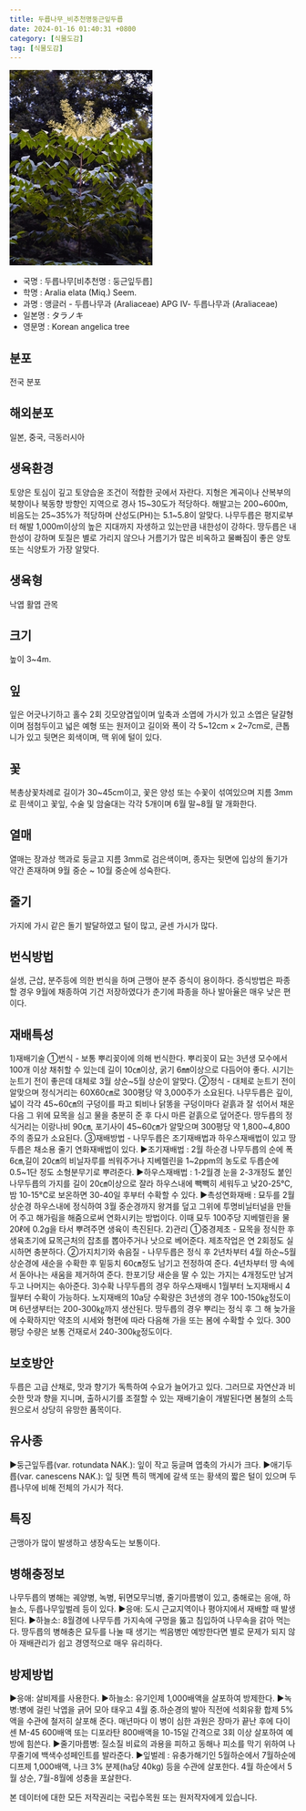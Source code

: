 ```yaml
---
title: 두릅나무_비추천명둥근잎두릅
date: 2024-01-16 01:40:31 +0800
category: [식물도감]
tag: [식물도감]
---
```




![두릅나무[비추천명 : 둥근잎두릅]](/assets/img/fileUpload/plants/basic/Araliaceae/Aralia/7208/7208_8_th2.jpg)
- 국명 : 두릅나무[비추천명 : 둥근잎두릅]
- 학명 : Aralia elata (Miq.) Seem.
- 과명 : 앵글러 - 두릅나무과 (Araliaceae) APG Ⅳ- 두릅나무과 (Araliaceae)
- 일본명 : タラノキ
- 영문명 : Korean angelica tree


## 분포
전국 분포
## 해외분포
일본, 중국, 극동러시아
## 생육환경
토양은 토심이 깊고 토양습윤 조건이 적합한 곳에서 자란다. 지형은 계곡이나 산복부의 북향이나 북동향 방향인 지역으로 경사 15~30도가 적당하다. 해발고는 200~600m, 비음도는 25~35%가 적당하며 산성도(PH)는 5.1~5.8이 알맞다.
 나무두릅은 평지로부터 해발 1,000m이상의 높은 지대까지 자생하고 있는만큼 내한성이 강하다. 땅두릅은 내한성이 강하며 토질은 별로 가리지 않으나 거름기가 많은 비옥하고 물빠짐이 좋은 양토 또는 식양토가 가장 알맞다.
## 생육형
낙엽 활엽 관목
## 크기
높이 3~4m.
## 잎
잎은 어긋나기하고 홀수 2회 깃모양겹잎이며 잎축과 소엽에 가시가 있고 소엽은 달걀형이며 점첨두이고 넓은 예형 또는 원저이고 길이와 폭이 각 5~12cm × 2~7cm로, 큰톱니가 있고 뒷면은 회색이며, 맥 위에 털이 있다.
## 꽃
복총상꽃차례로 길이가 30~45cm이고, 꽃은 양성 또는 수꽃이 섞여있으며 지름 3mm로 흰색이고 꽃잎, 수술 및 암술대는 각각 5개이며 6월 말~8월 말 개화한다.
## 열매
열매는 장과상 핵과로 둥글고 지름 3mm로 검은색이며, 종자는 뒷면에 입상의 돌기가 약간 존재하며 9월 중순 ~ 10월 중순에 성숙한다.
## 줄기
가지에 가시 같은 돌기 발달하였고 털이 많고, 굳센 가시가 많다.
## 번식방법
실생, 근삽, 분주등에 의한 번식을 하며 근맹아 분주 증식이 용이하다. 증식방법은 파종할 경우 9월에 채종하여 기건 저장하였다가 춘기에 파종을 하나 발아율은 매우 낮은 편이다.
## 재배특성
1)재배기술
①번식 - 보통 뿌리꽂이에 의해 번식한다. 뿌리꽂이 묘는 3년생 모수에서 100개 이상 채취할 수 있는데 길이 10㎝이상, 굵기 6㎜이상으로 다듬어야 좋다. 시기는 눈트기 전이 좋은데 대체로 3월 상순~5월 상순이 알맞다.
②정식 - 대체로 눈트기 전이 알맞으며 정식거리는 60X60㎝로 300평당 약 3,000주가 소요된다. 나무두릅은 깊이, 넓이 각각 45~60㎝의 구덩이를 파고 퇴비나 닭똥을 구덩이마다 겉흙과 잘 섞어서 채운 다음 그 위에 묘목을 심고 물을 충분히 준 후 다시 마른 겉흙으로 덮어준다. 땅두릅의 정식거리는 이랑나비 90㎝, 포기사이 45~60㎝가 알맞으며 300평당 약 1,800~4,800주의 종묘가 소요된다.
③재배방법 - 나무두릅은 조기재배법과 하우스재배법이 있고 땅두릅은 채소용 줄기 연화재배법이 있다.
▶조기재배법 : 2월 하순경 나무두릅의 순에 폭6㎝,길이 20㎝의 비닐자루를 씌워주거나 지베렐린을 1~2ppm의 농도로 두릅순에 0.5~1단 정도 소형분무기로 뿌려준다.
▶하우스재배법 : 1-2월경 눈을 2-3개정도 붙인 나무두릅의 가지를 길이 20㎝이상으로 잘라 하우스내에 빽빽히 세워두고 낮20-25℃, 밤 10-15℃로 보온하면 30-40일 후부터 수확할 수 있다.
▶촉성연화재배 : 묘두를 2월 상순경 하우스내에 정식하여 3월 중순경까지 왕겨를 덮고 그위에 투명비닐터널을 만들어 주고 해가림을 해줌으로써 연화시키는 방법이다. 이때 묘두 100주당 지베렐린을 물 20ℓ에 0.2g을 타서 뿌려주면 생육이 촉진된다.
2)관리
①중경제초 - 묘목을 정식한 후 생육초기에 묘목근처의 잡초를 뽑아주거나 낫으로 베어준다. 제초작업은 연 2회정도 실시하면 충분하다.
②가지치기와 솎음질 - 나무두릅은 정식 후 2년차부터 4월 하순~5월상순경에 새순을 수확한 후 밑둥치 60㎝정도 남기고 전정하여 준다. 4년차부터 땅 속에서 돋아나는 새움을 제거하여 준다. 한포기당 새순을 딸 수 있는 가지는 4개정도만 남겨두고 나머지는 솎아준다.
3)수확
 나무두릅의 경우 하우스재배시 1월부터 노지재배시 4월부터 수확이 가능하다. 노지재배의 10a당 수확량은 3년생의 경우 100-150㎏정도이며 6년생부터는 200-300㎏까지 생산된다. 땅두릅의 경우 뿌리는 정식 후 그 해 늦가을에 수확하지만 약초의 시세와 형편에 따라 다음해 가을 또는 봄에 수확할 수 있다. 300평당 수량은 보통 건재로서 240-300㎏정도이다.
## 보호방안
두릅은 고급 산채로, 맛과 향기가 독특하여 수요가 늘어가고 있다. 그러므로 자연산과 비슷한 맛과 향을 지니며, 출하시기를 조절할 수 있는 재배기술이 개발된다면 봄철의 소득원으로서 상당히 유망한 품목이다.
## 유사종
▶둥근잎두릅(var. rotundata NAK.): 잎이 작고 둥글며 엽축의 가시가 크다.
▶애기두릅(var. canescens NAK.): 잎 뒷면 특히 맥계에 갈색 또는 황색의 짧은 털이 있으며 두릅나무에 비해 전체의 가시가 적다.
## 특징
근맹아가 많이 발생하고 생장속도는 보통이다.
## 병해충정보
나무두릅의 병해는 궤양병, 녹병, 뒤면모무늬병, 줄기마름병이 있고, 충해로는 응애, 하늘소, 두릅나무잎벌레 등이 있다.
▶응애: 도시 근교지역이나 평야지에서 재배할 때 발생된다.
▶하늘소: 8월경에 나무두릅 가지속에 구멍을 뚫고 침입하여 나무속을 갉아 먹는다. 
땅두릅의 병해충은 묘두를 나눌 때 생기는 썩음병만 예방한다면 별로 문제가 되지 않아 재배관리가 쉽고 경영적으로 매우 유리하다.
## 방제방법
▶응애: 살비제를 사용한다. 
▶하늘소: 유기인제 1,000배액을 살포하여 방제한다.
▶녹병:병에 걸린 낙엽을 긁어 모아 태우고 4월 중.하순경의 발아 직전에 석회유황 합제 5%액을 수관에 철저히 살포해 준다. 매년마다 이 병이 심한 과원은 장마가 끝난 후에 다이센 M-45 600배액 또는 디포라탄 800배액을 10-15일 간격으로 3회 이상 살포하여 예방에 힘쓴다.
▶줄기마름병: 질소질 비료의 과용을 피하고 동해나 피소를 막기 위하여 나무줄기에 백색수성페인트를 발라준다.
▶잎벌레 : 유충가해기인 5월하순에서 7월하순에 디프제 1,000배액, 나크 3% 분제(ha당 40kg) 등을 수관에 살포한다. 4월 하순에서 5월 상순, 7월-8월에 성충을 포살한다.






본 데이터에 대한 모든 저작권리는 국립수목원 또는 원저작자에게 있습니다.

